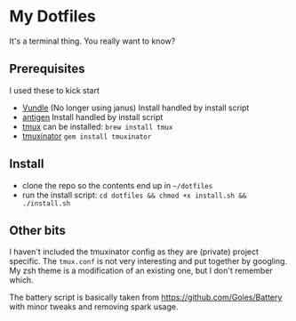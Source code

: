 # My Dotfiles

It's a terminal thing. You really want to know?

## Prerequisites

I used these to kick start

 * [Vundle](https://github.com/gmarik/vundle) (No longer using janus)
   Install handled by install script
 * [antigen](https://github.com/zsh-users/antigen)
   Install handled by install script
 * [tmux](http://tmux.sourceforge.net/)
   can be installed: `brew install tmux`
 * [tmuxinator](https://github.com/aziz/tmuxinator)
   `gem install tmuxinator`

## Install

 * clone the repo so the contents end up in `~/dotfiles`
 * run the install script: `cd dotfiles && chmod +x install.sh && ./install.sh`

## Other bits

I haven't included the tmuxinator config as they are (private) project
specific. The `tmux.conf` is not very interesting and put together by
googling. My zsh theme is a modification of an existing one, but I don't
remember which.

The battery script is basically taken from
https://github.com/Goles/Battery with minor tweaks and removing spark
usage.

